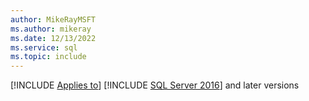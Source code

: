 ```yaml
---
author: MikeRayMSFT
ms.author: mikeray
ms.date: 12/13/2022
ms.service: sql
ms.topic: include
---
```


[!INCLUDE [Applies to](../../includes/applies-md.md)] [!INCLUDE [SQL Server 2016](_ss2016.md)] and later versions